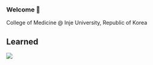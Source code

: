 ### Welcome 👋

College of Medicine @ Inje University, Republic of Korea


Learned
--- 
<img src="https://img.shields.io/badge/Python-3776AB?style=Plastic&logo=Python&logoColor=FFFFFF"/>



<!--
**MintBlossom/MintBlossom** is a ✨ _special_ ✨ repository because its `README.md` (this file) appears on your GitHub profile.

Here are some ideas to get you started:

- 🔭 I’m currently working on ...
- 🌱 I’m currently learning ...
- 👯 I’m looking to collaborate on ...
- 🤔 I’m looking for help with ...
- 💬 Ask me about ...
- 📫 How to reach me: ...
- 😄 Pronouns: ...
- ⚡ Fun fact: ...
-->
